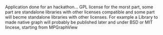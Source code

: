 Application done for an hackathon...
GPL license for the morst part, some part are standalone libraries with other licenses compatible and some part will becme standalone libraries with other licenses.
For example a Library to made native graph will probably be published later and under BSD or MIT lincese, starting from MPGraphView
